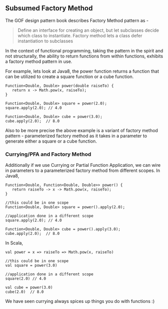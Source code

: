 ## Subsumed Factory Method

The GOF design pattern book describes Factory Method pattern as - 
> Define an interface for creating an object, but let subclasses decide which class to instantiate.  Factory method lets a class defer instantiation to subclasses

In the context of functional programming, taking the pattern in the spirit and not structurally,    the ability to return functions from within functions, exhibits a factory method pattern in use.  

For example, lets look at Java8, the power function returns a function that can be utilized to create a square function or a cube function.

```
Function<Double, Double> power(double raiseTo) {
   return x -> Math.pow(x, raiseTo);
}

Function<Double, Double> square = power(2.0);
square.apply(2.0); // 4.0

Function<Double, Double> cube = power(3.0);
cube.apply(2.0);  // 8.0
```

Also to be more precise the above example is a variant of factory method pattern - parameterized factory method as it takes in a parameter to generate either a square or a cube function.

### Currying/PFA and Factory Method

Additionally if we use Currying or Partial Function Application, we can wire in parameters to a parameterized factory method from different scopes.  In Java8,

```
Function<Double, Function<Double, Double>> power() {
   return raiseTo -> x -> Math.pow(x, raiseTo);
}

//this could be in one scope
Function<Double, Double> square = power().apply(2.0);

//application done in a different scope
square.apply(2.0); // 4.0

Function<Double, Double> cube = power().apply(3.0);
cube.apply(2.0);  // 8.0

```

In Scala,

```
val power = x => raiseTo => Math.pow(x, raiseTo)

//this could be in one scope
val square = power(3.0)

//application done in a different scope
square(2.0) // 4.0

val cube = power(3.0)
cube(2.0)  // 8.0
```

We have seen currying always spices up things you do with functions :)




